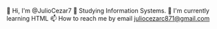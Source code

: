 👋 Hi, I'm @JulioCezar7
👀 Studying Information Systems.
🌱 I'm currently learning HTML
📫 How to reach me by email juliocezarc871@gmail.com

<!---
JulioCezar7/JulioCezar7 is a ✨ special ✨ repository because its `README.md` (this file) appears on your GitHub profile.
You can click the Preview link to take a look at your changes.
--->
